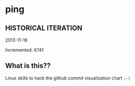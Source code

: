 # ping

## HISTORICAL ITERATION
2013-11-16

Incremented: 6741

## What is this?? 
Linux skills to hack the github commit visualization chart `;-)`
